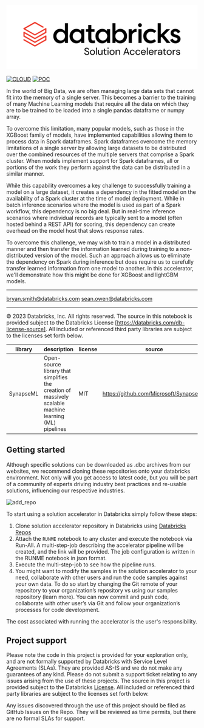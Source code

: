 ![image](https://raw.githubusercontent.com/databricks-industry-solutions/.github/main/profile/solacc_logo_wide.png)

[![CLOUD](https://img.shields.io/badge/CLOUD-ALL-blue?logo=googlecloud&style=for-the-badge)](https://cloud.google.com/databricks)
[![POC](https://img.shields.io/badge/POC-10_days-green?style=for-the-badge)](https://databricks.com/try-databricks)

In the world of Big Data, we are often managing large data sets that cannot fit into the memory of a single server. This becomes a barrier to the training of many Machine Learning models that require all the data on which they are to be trained to be loaded into a single pandas dataframe or numpy array.

To overcome this limitation, many popular models, such as those in the XGBoost family of models, have implemented capabilities allowing them to process data in Spark dataframes.  Spark dataframes overcome the memory limitations of a single server by allowing large datasets to be distributed over the combined resources of the multiple servers that comprise a Spark cluster. When models implement support for Spark dataframes, all or portions of the work they perform against the data can be distributed in a similar manner.

While this capability overcomes a key challenge to successfully training a model on a large dataset, it creates a dependency in the fitted model on the availability of a Spark cluster at the time of model deployment.  While in batch inference scenarios where the model is used as part of a Spark workflow, this dependency is no big deal.  But in real-time inference scenarios where individual records are typically sent to a model (often hosted behind a REST API) for scoring, this dependency can create overhead on the model host that slows response rates.

To overcome this challenge, we may wish to train a model in a distributed manner and then transfer the information learned during training to a non-distributed version of the model.  Such an approach allows us to eliminate the dependency on Spark during inference but does require us to carefully transfer learned information from one model to another.  In this accelerator, we'll demonstrate how this might be done for XGBoost and lightGBM models.

___
<bryan.smith@databricks.com> <sean.owen@databricks.com>

___

&copy; 2023 Databricks, Inc. All rights reserved. The source in this notebook is provided subject to the Databricks License [https://databricks.com/db-license-source].  All included or referenced third party libraries are subject to the licenses set forth below.

| library                                | description             | license    | source                                              |
|----------------------------------------|-------------------------|------------|-----------------------------------------------------|
| SynapseML  | Open-source library that simplifies the creation of massively scalable machine learning (ML) pipelines |  MIT | https://github.com/Microsoft/SynapseML  |

## Getting started

Although specific solutions can be downloaded as .dbc archives from our websites, we recommend cloning these repositories onto your databricks environment. Not only will you get access to latest code, but you will be part of a community of experts driving industry best practices and re-usable solutions, influencing our respective industries. 

<img width="500" alt="add_repo" src="https://user-images.githubusercontent.com/4445837/177207338-65135b10-8ccc-4d17-be21-09416c861a76.png">

To start using a solution accelerator in Databricks simply follow these steps: 

1. Clone solution accelerator repository in Databricks using [Databricks Repos](https://www.databricks.com/product/repos)
2. Attach the `RUNME` notebook to any cluster and execute the notebook via Run-All. A multi-step-job describing the accelerator pipeline will be created, and the link will be provided. The job configuration is written in the RUNME notebook in json format. 
3. Execute the multi-step-job to see how the pipeline runs. 
4. You might want to modify the samples in the solution accelerator to your need, collaborate with other users and run the code samples against your own data. To do so start by changing the Git remote of your repository  to your organization’s repository vs using our samples repository (learn more). You can now commit and push code, collaborate with other user’s via Git and follow your organization’s processes for code development.

The cost associated with running the accelerator is the user's responsibility.


## Project support 

Please note the code in this project is provided for your exploration only, and are not formally supported by Databricks with Service Level Agreements (SLAs). They are provided AS-IS and we do not make any guarantees of any kind. Please do not submit a support ticket relating to any issues arising from the use of these projects. The source in this project is provided subject to the Databricks [License](./LICENSE). All included or referenced third party libraries are subject to the licenses set forth below.

Any issues discovered through the use of this project should be filed as GitHub Issues on the Repo. They will be reviewed as time permits, but there are no formal SLAs for support. 
